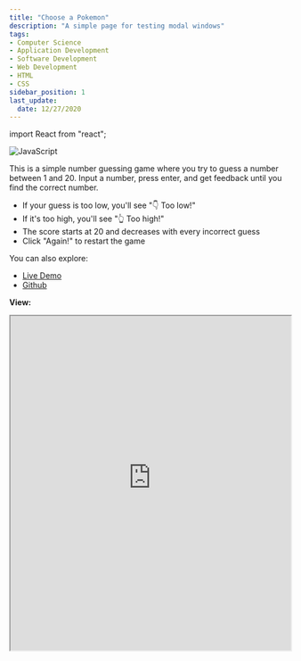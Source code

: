 ```yaml
---
title: "Choose a Pokemon"
description: "A simple page for testing modal windows"
tags: 
- Computer Science
- Application Development
- Software Development
- Web Development
- HTML
- CSS
sidebar_position: 1
last_update:
  date: 12/27/2020
---
```


import React from "react";

![JavaScript](https://img.shields.io/badge/javascript-%23323330.svg?style=for-the-badge&logo=javascript&logoColor=%23F7DF1E)


This is a simple number guessing game where you try to guess a number between 1 and 20. Input a number, press enter, and get feedback until you find the correct number.  

- If your guess is too low, you'll see "👇 Too low!"  
- If it's too high, you'll see "👆 Too high!"  
- The score starts at 20 and decreases with every incorrect guess  
- Click "Again!" to restart the game  

You can also explore:  

- [Live Demo](https://profound-pothos-2eb284.netlify.app/) 
- [Github](https://github.com/joseeden/joeden/tree/master/docs/021-Software-Engineering/010-Javascript/Projects/002-guess-my-number-game) 

<!-- **Tools:**

- HTML
- CSS 
- Bootstrap -->

**View:** 

<iframe
  src="https://profound-pothos-2eb284.netlify.app/"
  width="100%"
  height="600px"
  style={{ border: "1px solid #ccc" }}
></iframe>

